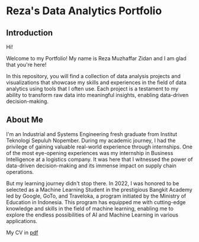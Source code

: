 # Reza's Data Analytics Portfolio

## Introduction
Hi!

Welcome to my Portfolio! My name is Reza Muzhaffar Zidan and I am glad that you're here!

In this repository, you will find a collection of data analysis projects and visualizations that showcase my skills and experiences in the field of data analytics using tools that I often use. Each project is a testament to my ability to transform raw data into meaningful insights, enabling data-driven decision-making.

## About Me
I'm an Industrial and Systems Engineering fresh graduate from Institut Teknologi Sepuluh Nopember. During my academic journey, I had the privilege of gaining valuable real-world experience through internships. One of the most eye-opening experiences was my internship in Business Intelligence at a logistics company. It was here that I witnessed the power of data-driven decision-making and its immense impact on supply chain operations.

But my learning journey didn't stop there. In 2022, I was honored to be selected as a Machine Learning Student in the prestigious Bangkit Academy led by Google, GoTo, and Traveloka, a program initiated by the Ministry of Education in Indonesia. This program has equipped me with cutting-edge knowledge and skills in the field of machine learning, enabling me to explore the endless possibilities of AI and Machine Learning in various applications.

My CV in [pdf](https://github.com/rezamuzhaffar/data-analytics-portfolio/blob/main/CV%20Reza%20Muzhaffar%20Zidan.pdf)